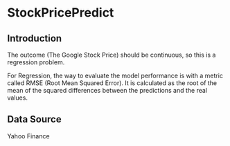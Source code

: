 # StockPricePredict

## Introduction
The outcome (The Google Stock Price) should be continuous, so this is a regression problem.

For Regression, the way to evaluate the model performance is with a metric called RMSE (Root Mean Squared Error). It is calculated as the root of the mean of the squared differences between the predictions and the real values.
## Data Source
Yahoo Finance